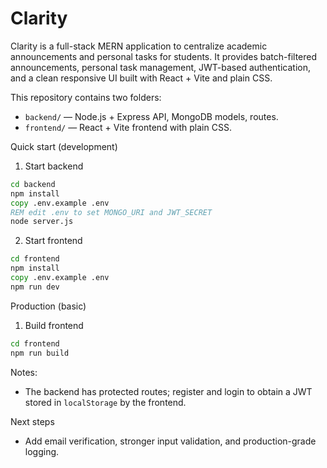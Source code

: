 # Clarity

Clarity is a full-stack MERN application to centralize academic announcements and personal tasks for students. It provides batch-filtered announcements, personal task management, JWT-based authentication, and a clean responsive UI built with React + Vite and plain CSS.

This repository contains two folders:
- `backend/` — Node.js + Express API, MongoDB models, routes.
- `frontend/` — React + Vite frontend with plain CSS.

Quick start (development)

1. Start backend

```cmd
cd backend
npm install
copy .env.example .env
REM edit .env to set MONGO_URI and JWT_SECRET
node server.js
```

2. Start frontend

```cmd
cd frontend
npm install
copy .env.example .env
npm run dev
```

Production (basic)

1. Build frontend

```cmd
cd frontend
npm run build
```

Notes:
- The backend has protected routes; register and login to obtain a JWT stored in `localStorage` by the frontend.

Next steps
- Add email verification, stronger input validation, and production-grade logging.
